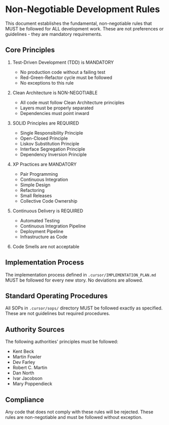 # Non-Negotiable Development Rules

This document establishes the fundamental, non-negotiable rules that MUST be followed for ALL development work. These are not preferences or guidelines - they are mandatory requirements.

## Core Principles

1. Test-Driven Development (TDD) is MANDATORY

   - No production code without a failing test
   - Red-Green-Refactor cycle must be followed
   - No exceptions to this rule

2. Clean Architecture is NON-NEGOTIABLE

   - All code must follow Clean Architecture principles
   - Layers must be properly separated
   - Dependencies must point inward

3. SOLID Principles are REQUIRED

   - Single Responsibility Principle
   - Open-Closed Principle
   - Liskov Substitution Principle
   - Interface Segregation Principle
   - Dependency Inversion Principle

4. XP Practices are MANDATORY

   - Pair Programming
   - Continuous Integration
   - Simple Design
   - Refactoring
   - Small Releases
   - Collective Code Ownership

5. Continuous Delivery is REQUIRED

   - Automated Testing
   - Continuous Integration Pipeline
   - Deployment Pipeline
   - Infrastructure as Code

6. Code Smells are not acceptable

## Implementation Process

The implementation process defined in `.cursor/IMPLEMENTATION_PLAN.md` MUST be followed for every new story. No deviations are allowed.

## Standard Operating Procedures

All SOPs in `.cursor/sops/` directory MUST be followed exactly as specified. These are not guidelines but required procedures.

## Authority Sources

The following authorities' principles must be followed:

- Kent Beck
- Martin Fowler
- Dev Farley
- Robert C. Martin
- Dan North
- Ivar Jacobson
- Mary Poppendieck

## Compliance

Any code that does not comply with these rules will be rejected. These rules are non-negotiable and must be followed without exception.
